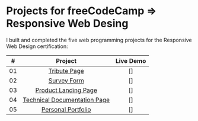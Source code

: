 # Projects for freeCodeCamp => Responsive Web Desing

I built and completed the five web programming projects for the Responsive Web Design certification:

|  #  |            Project             | Live Demo |
| :-: | :----------------------------: | :-------: |
| 01  | [Tribute Page]() | [] |
| 02  | [Survey Form]() | [] |
| 03  | [Product Landing Page]() | [] |
| 04  | [Technical Documentation Page]() | [] |
| 05  | [Personal Portfolio]() | [] |
